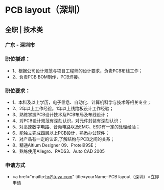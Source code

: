 
# PCB layout（深圳）
## 全职  |  技术类
### 广东 - 深圳市

### 职位描述：
- 1、根据公司设计规范与项目工程师的设计要求，负责PCB布线工作；
- 2、负责PCB BOM制作，PCB焊接。

### 职位要求：
- 1、本科及以上学历，电子信息、自动化、计算机科学与技术等相关专业；
- 2、2年以上工作经验，1年以上线路板设计工作经验；
- 3、熟练掌握PCB设计技术及PCB布局及布线设计；
- 4、对PCB设计规范有深刻认识，对元件封装有深刻认识；
- 5、对高速数字电路、音频电路以及EMC、ESD有一定的处理经验；
- 6、能独立完成四层以上PCB设计，熟悉办公软件；
- 7、对产品有一定的认识,了解结构与PCB之间的关系；
- 8、精通Altium Designer 09、Protel99SE；
- 9、熟练使用Allegro、PADS3、Auto CAD 2005
### 申请方式
- <a href="mailto:hr@tuya.com" title=yourName-PCB layout（深圳）>立即申请</a>